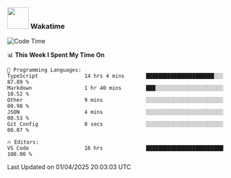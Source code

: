 ### <img src="https://media.giphy.com/media/VgCDAzcKvsR6OM0uWg/giphy.gif" width="50"> Wakatime

  <!--START_SECTION:waka-->
![Code Time](http://img.shields.io/badge/Code%20Time-1%2C533%20hrs%2023%20mins-blue)

📊 **This Week I Spent My Time On** 

```text
💬 Programming Languages: 
TypeScript               14 hrs 4 mins       ██████████████████████░░░   87.89 % 
Markdown                 1 hr 40 mins        ███░░░░░░░░░░░░░░░░░░░░░░   10.52 % 
Other                    9 mins              ░░░░░░░░░░░░░░░░░░░░░░░░░   00.98 % 
JSON                     4 mins              ░░░░░░░░░░░░░░░░░░░░░░░░░   00.51 % 
Git Config               0 secs              ░░░░░░░░░░░░░░░░░░░░░░░░░   00.07 % 

🔥 Editors: 
VS Code                  16 hrs              █████████████████████████   100.00 % 
```


 Last Updated on 01/04/2025 20:03:03 UTC
<!--END_SECTION:waka-->
